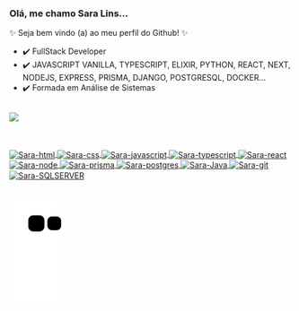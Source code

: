 ### Olá, me chamo Sara Lins...

✨ Seja bem vindo (a) ao meu perfil do Github! ✨

- ✔️ FullStack Developer
- ✔️ JAVASCRIPT VANILLA, TYPESCRIPT, ELIXIR, PYTHON, REACT, NEXT, NODEJS, EXPRESS, PRISMA, DJANGO, POSTGRESQL, DOCKER...
- ✔️ Formada em Análise de Sistemas
##

<div align=left">
  <a href="https://github.com/sara-lins">
  <img height="180em" src="https://github-readme-stats.vercel.app/api?username=sara-lins&show_icons=true&theme=dracula&include_all_commits=true&count_private=true"/>
</div>
  
  ##
  
  <div style="display: inline_block"><br>
  <img align="center" alt="Sara-html" height="30" width="40" src="https://www.svgrepo.com/show/373669/html.svg" />
  <img align="center" alt="Sara-css" height="30" width="40" src="https://www.svgrepo.com/show/373535/css.svg" />
  <img align="center" alt="Sara-javascript" height="30" width="40" src="https://www.svgrepo.com/show/303206/javascript-logo.svg" />
  <img align="center" alt="Sara-typescript" height="30" width="40" src="https://www.svgrepo.com/show/354478/typescript-icon.svg" />
  <img align="center" alt="Sara-react" height="30" width="40" src="https://www.svgrepo.com/show/354259/react.svg" />
  <img align="center" alt="Sara-node" height="30" width="40" src="https://www.svgrepo.com/show/373931/node2.svg"/>
  <img align="center" alt="Sara-prisma" height="30" width="40" src="https://www.svgrepo.com/show/354210/prisma.svg"/>
  <img align="center" alt="Sara-postgres" height="30" width="40" src="https://www.svgrepo.com/show/354200/postgresql.svg" />
  <img align="center" alt="Sara-Java" height="30" width="40" src="https://cdn.jsdelivr.net/gh/devicons/devicon/icons/java/java-original-wordmark.svg" />
  <img align="center" alt="Sara-git" height="30" width="40" src="https://cdn.jsdelivr.net/gh/devicons/devicon/icons/git/git-original.svg" />
  <img align="center" alt="Sara-SQLSERVER" height="30" width="40" src="https://cdn.jsdelivr.net/gh/devicons/devicon/icons/microsoftsqlserver/microsoftsqlserver-plain-wordmark.svg" />
</div>

##

![Snake animation](https://github.com/rafaballerini/rafaballerini/blob/output/github-contribution-grid-snake.svg)
